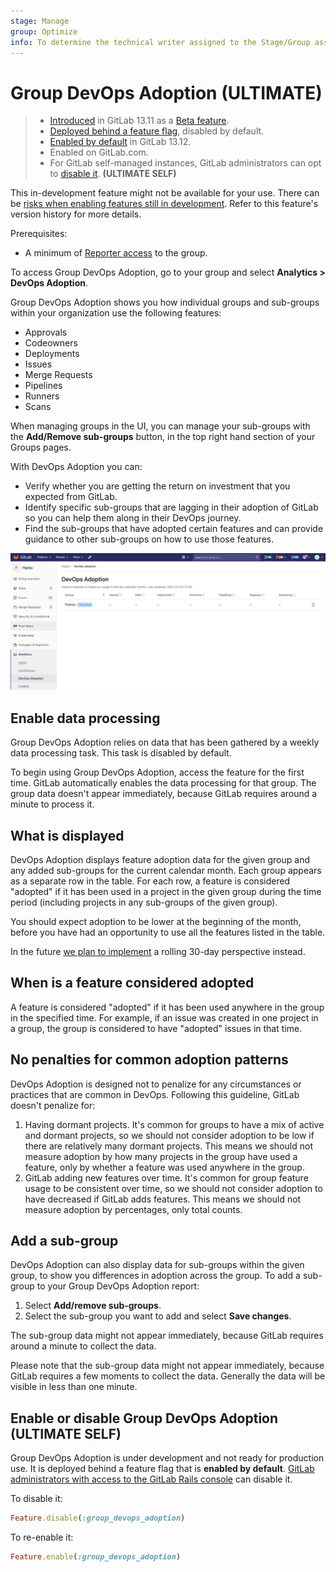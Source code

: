 ```yaml
---
stage: Manage
group: Optimize
info: To determine the technical writer assigned to the Stage/Group associated with this page, see https://about.gitlab.com/handbook/engineering/ux/technical-writing/#assignments
---
```


# Group DevOps Adoption **(ULTIMATE)**

> - [Introduced](https://gitlab.com/gitlab-org/gitlab/-/issues/321083) in GitLab 13.11 as a [Beta feature](https://about.gitlab.com/handbook/product/gitlab-the-product/#beta).
> - [Deployed behind a feature flag](../../../user/feature_flags.md), disabled by default.
> - [Enabled by default](https://gitlab.com/gitlab-org/gitlab/-/issues/323159) in GitLab 13.12.
> - Enabled on GitLab.com.
> - For GitLab self-managed instances, GitLab administrators can opt to [disable it](#enable-or-disable-group-devops-adoption). **(ULTIMATE SELF)**

This in-development feature might not be available for your use. There can be
[risks when enabling features still in development](../../feature_flags.md#risks-when-enabling-features-still-in-development).
Refer to this feature's version history for more details.

Prerequisites:

- A minimum of [Reporter access](../../permissions.md) to the group.

To access Group DevOps Adoption, go to your group and select **Analytics > DevOps Adoption**.

Group DevOps Adoption shows you how individual groups and sub-groups within your organization use the following features:

- Approvals
- Codeowners
- Deployments
- Issues
- Merge Requests
- Pipelines
- Runners
- Scans

When managing groups in the UI, you can manage your sub-groups with the **Add/Remove sub-groups**
button, in the top right hand section of your Groups pages.

With DevOps Adoption you can:

- Verify whether you are getting the return on investment that you expected from GitLab.
- Identify specific sub-groups that are lagging in their adoption of GitLab so you can help them along in their DevOps journey.
- Find the sub-groups that have adopted certain features and can provide guidance to other sub-groups on how to use those features.

![DevOps Report](img/group_devops_adoption_v13_11.png)

## Enable data processing

Group DevOps Adoption relies on data that has been gathered by a weekly data processing task.
This task is disabled by default.

To begin using Group DevOps Adoption, access the feature for the first time. GitLab automatically
enables the data processing for that group. The group data doesn't appear immediately, because
GitLab requires around a minute to process it.

## What is displayed

DevOps Adoption displays feature adoption data for the given group
and any added sub-groups for the current calendar month.
Each group appears as a separate row in the table.
For each row, a feature is considered "adopted" if it has been used in a project in the given group
during the time period (including projects in any sub-groups of the given group).

You should expect adoption to be lower at the beginning of the month,
before you have had an opportunity to use all the features listed in the table.

In the future [we plan to implement](https://gitlab.com/gitlab-org/gitlab/-/issues/329708)
a rolling 30-day perspective instead.

## When is a feature considered adopted

A feature is considered "adopted" if it has been used anywhere in the group in the specified time.
For example, if an issue was created in one project in a group, the group is considered to have
"adopted" issues in that time.

## No penalties for common adoption patterns

DevOps Adoption is designed not to penalize for any circumstances or practices that are common in DevOps.
Following this guideline, GitLab doesn't penalize for:

1. Having dormant projects. It's common for groups to have a mix of active and dormant projects,
   so we should not consider adoption to be low if there are relatively many dormant projects.
   This means we should not measure adoption by how many projects in the group have used a feature,
   only by whether a feature was used anywhere in the group.
1. GitLab adding new features over time. It's common for group feature usage to be consistent
   over time, so we should not consider adoption to have decreased if GitLab adds features.
   This means we should not measure adoption by percentages, only total counts.

## Add a sub-group

DevOps Adoption can also display data for sub-groups within the given group,
to show you differences in adoption across the group.
To add a sub-group to your Group DevOps Adoption report:

1. Select **Add/remove sub-groups**.
1. Select the sub-group you want to add and select **Save changes**.

The sub-group data might not appear immediately, because GitLab requires around a minute to collect
the data.

Please note that the sub-group data might not appear immediately,
because GitLab requires a few moments to collect the data.
Generally the data will be visible in less than one minute.

## Enable or disable Group DevOps Adoption **(ULTIMATE SELF)**

Group DevOps Adoption is under development and not ready for production use. It is
deployed behind a feature flag that is **enabled by default**.
[GitLab administrators with access to the GitLab Rails console](../../../administration/feature_flags.md)
can disable it.

To disable it:

```ruby
Feature.disable(:group_devops_adoption)
```

To re-enable it:

```ruby
Feature.enable(:group_devops_adoption)
```
